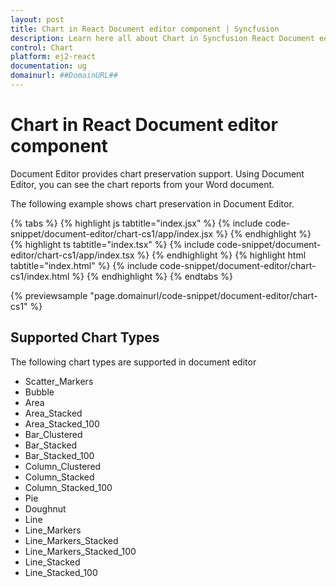 ```yaml
---
layout: post
title: Chart in React Document editor component | Syncfusion
description: Learn here all about Chart in Syncfusion React Document editor component of Syncfusion Essential JS 2 and more.
control: Chart 
platform: ej2-react
documentation: ug
domainurl: ##DomainURL##
---
```


# Chart in React Document editor component

Document Editor provides chart preservation support. Using Document Editor, you can see the chart reports from your Word document.

The following example shows chart preservation in Document Editor.

{% tabs %}
{% highlight js tabtitle="index.jsx" %}
{% include code-snippet/document-editor/chart-cs1/app/index.jsx %}
{% endhighlight %}
{% highlight ts tabtitle="index.tsx" %}
{% include code-snippet/document-editor/chart-cs1/app/index.tsx %}
{% endhighlight %}
{% highlight html tabtitle="index.html" %}
{% include code-snippet/document-editor/chart-cs1/index.html %}
{% endhighlight %}
{% endtabs %}
        
{% previewsample "page.domainurl/code-snippet/document-editor/chart-cs1" %}

## Supported Chart Types

The following chart types are supported in document editor
* Scatter_Markers
* Bubble
* Area
* Area_Stacked
* Area_Stacked_100
* Bar_Clustered
* Bar_Stacked
* Bar_Stacked_100
* Column_Clustered
* Column_Stacked
* Column_Stacked_100
* Pie
* Doughnut
* Line
* Line_Markers
* Line_Markers_Stacked
* Line_Markers_Stacked_100
* Line_Stacked
* Line_Stacked_100